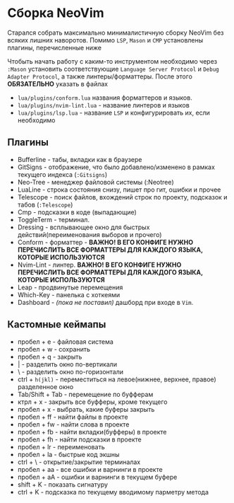 # Сборка NeoVim
Старался собрать максимально минималистичную сборку NeoVim без всяких лишних наворотов.
Помимо `LSP`, `Mason` и `CMP` установлены плагины, перечисленные ниже

Чтобыть начать работу с каким-то инструментом необходимо через `:Mason` установить cоответствующие
`Language Server Protocol` и `Debug Adapter Protocol`, а также линтеры/форматтеры.
После этого **ОБЯЗАТЕЛЬНО** указать в файлах
* `lua/plugins/conform.lua` названия форматтеров и языков.
* `lua/plugins/nvim-lint.lua` - название линтеров и языков
* `lua/plugins/lsp.lua` - название `LSP` и конфигурировать их, если необходимо

## Плагины
* Bufferline - табы, вкладки как в браузере
* GitSigns - отображение, что было добавлено/изменено в рамках текущего индекса (`:Gitsigns`)
* Neo-Tree - менеджер файловой системы (:Neotree)
* LuaLine - строка состояния снизу, пишет про гит, ошибки и прочее
* Telescope - поиск файлов, вхождений строк по проекту, подсказок и табов (`:Telescope`)
* Cmp - подсказки в коде (выпадающие)
* ToggleTerm - терминал.
* Dressing - всплывающее окно для быстрых действий(переименования выборов и прочего)
* Conform - форматтер - **ВАЖНО! В ЕГО КОНФИГЕ НУЖНО ПЕРЕЧИСЛИТЬ ВСЕ ФОРМАТТЕРЫ ДЛЯ КАЖДОГО ЯЗЫКА, КОТОРЫЕ ИСПОЛЬЗУЮТСЯ**
* Nvim-Lint - линтер. **ВАЖНО! В ЕГО КОНФИГЕ НУЖНО ПЕРЕЧИСЛИТЬ ВСЕ ФОРМАТТЕРЫ ДЛЯ КАЖДОГО ЯЗЫКА, КОТОРЫЕ ИСПОЛЬЗУЮТСЯ**
* Leap - продвинутые перемещения
* Which-Key - панелька с хоткеями
* Dashboard - *(пока не поставил)* дашборд при входе в `Vim`.

## Кастомные кеймапы
* пробел + e - файловая система
* пробел + w - сохранить
* пробел + q - закрыть
* | - разделить окно по-вертикали
* \ - разделить окно по-горизонтали
* ctrl + `h(jkl)` - переместиться на левое(нижнее, верхнее, правое) разделенное окно
* Tab/Shift + Tab - перемещение по буфферам
* ктрл + x - закрыть все буфферы, кроме текущего
* пробел + х - выбрать, какие буферы закрыть
* пробел + ff - найти файлы в проекте
* пробел + fw - найти слова в проекте
* пробел + fb - найти вкладки(буфферы) в проекте
* пробел + fh - найти подсказки в проекте
* пробел + lr - переименовать
* пробел + la - быстрые код экшны
* ctrl + \ - открытие/закрытие терминалах
* пробел + aa - все ошибки и варнинги в проекте
* пробел + aA - ошибки и варнинги в текущем буфере
* shift + K - показать сигнатуру
* ctrl + K - подсказка по текущему вводимому парметру метода
